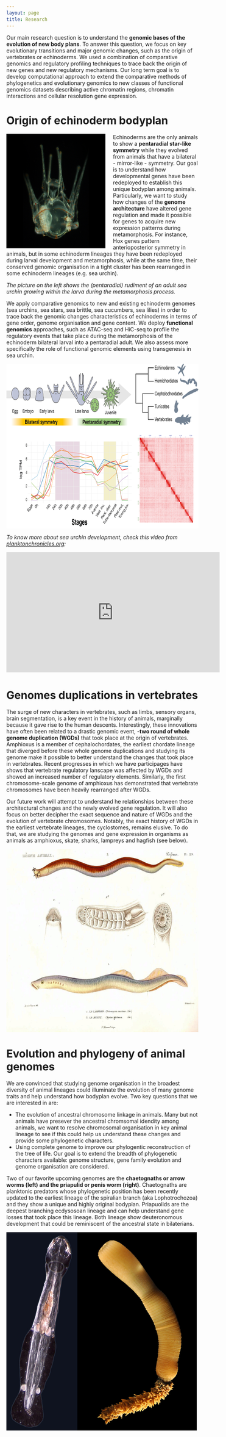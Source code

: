 ```yaml
---
layout: page
title: Research
---
```


Our main research question is to understand the **genomic bases of the evolution of new body plans**. To answer this question, we focus on key evolutionary transitions and major genomic changes, such as the origin of vertebrates or echinoderms. We used a combination of comparative genomics and regulatory profiling techniques to trace back the origin of new genes and new regulatory mechanisms. Our long term goal is to develop computational approach to extend the comparative methods of phylogenetics and evolutionary genomics to new classes of functional genomics datasets describing active chromatin regions, chromatin interactions and cellular resolution gene expression. 

# Origin of echinoderm bodyplan

<div style="float: left;padding-right:20px">
    <img align="left" width="260" height="300" src="/assets/image.pgen.v08.i12.g001.png" >
</div>


Echinoderms are the only animals to show a **pentaradial star-like symmetry** while they evolved from animals that have a bilateral - mirror-like - symmetry. Our goal is to understand how developmental genes have been redeployed to establish this unique bodyplan among animals. Particularly, we want to study how changes of the **genome architecture** have altered gene regulation and made it possible for genes to acquire new expression patterns during metamorphosis. For instance, Hox genes pattern anterioposterior symmetry in animals, but in some echinoderm lineages they have been redeployed during larval development and metamorphosis, while at the same time, their conserved genomic organisation in a tight cluster has been rearranged in some echinoderm lineages (e.g. sea urchin).

*The picture on the left shows the (pentaradial) rudiment of an adult sea urchin growing within the larva during the metamorphosis process.*

We apply comparative genomics to new and existing echinoderm genomes (sea urchins, sea stars, sea brittle, sea cucumbers, sea lilies) in order to trace back the genomic changes characteristics of echinoderms in terms of gene order, genome organisation and gene content. We deploy **functional genomics** approaches, such as ATAC-seq and HiC-seq to profile the regulatory events that take place during the metamorphosis of the echinoderm bilateral larval into a pentaradial adult. We also assess more specifically the role of functional genomic elements using transgenesis in sea urchin. 


<div style="float:center">
    <img align="center" width="800" height="432 " src="/assets/echinoreg.png" >
</div>


*To know more about sea urchin development, check this video from [planktonchronicles.org](http://planktonchronicles.org/):*

<iframe width="560" height="315" src="https://www.youtube.com/embed/P_DeL6kkRhE?start=85" frameborder="0" allow="accelerometer; autoplay; encrypted-media; gyroscope; picture-in-picture" allowfullscreen></iframe>





# Genomes duplications in vertebrates

The surge of new characters in vertebrates, such as limbs, sensory organs, brain segmentation, is a key event in the history of animals, marginally because it gave rise to the human descents. Interestingly, these innovations have often been related to a drastic genomic event, **-two round of whole genome duplication (WGDs)** that took place at the origin of vertebrates. Amphioxus is a member of cephalochordates, the earliest chordate lineage that diverged before these whole genome duplications and studying its genome make it possible to better understand the changes that took place in vertebrates. Recent progresses in which we have participages have shows that vertebrate regulatory lanscape was affected by WGDs and showed an increased number of regulatory elements. Similarly, the first chromosome-scale genome of amphioxus has demonstrated that vertebrate chromosomes have been heavily rearranged after WGDs. 

Our future work will attempt to understand he relationships between these architectural changes and the newly evolved gene regulation. It will also focus on better decipher the exact sequence and nature of WGDs and the evolution of vertebrate chromosomes. Notably, the exact history of WGDs in the earliest vertebrate lineages, the cyclostomes, remains elusive. To do that, we are studying the genomes and gene expression in organisms as animals as amphioxus, skate, sharks, lampreys and hagfish (see below).


<div style="float:center">
    <img align="center" width="600" height="480 " src="/assets/Cuvier-120-Myxine-Lamproie116.jpg" >
</div>




# Evolution and phylogeny of animal genomes

We are convinced that studying genome organisation in the broadest diversity of animal lineages could illuminate the evolution of many genome traits and help understand how bodyplan evolve. Two key questions that we are interested in are: 
- The evolution of ancestral chromosome linkage in animals. Many but not animals have presever the ancestral chromsomal idendity among animals, we want to resolve chromosomal organisation in key animal lineage to see if this could help us understand these changes and provide some phylogenetic characters. 
- Using complete genome to improve our phylogentic reconstruction of the tree of life. Our goal is to extend the breadth of phylogenetic characters available: genome structure, gene family evolution and genome organisation are considered. 

Two of our favorite upcoming genomes are the **chaetognaths or arrow worms (left) and the priapulid or penis worm (right)**. Chaetognaths are planktonic predators whose phylogenetic position has been recently updated to the earliest lineage of the spiralian branch (aka Lophotrochozoa) and they show a unique and highly original bodyplan. Priapuolids are the deepest branching ecdysosoan lineage and can help understand gene losses that took place this lineage. Both lineage show deuteronomous development that could be reminiscent of the ancestral state in bilaterians.  

<div style="float:center">
    <img align="center" width="500" height="520 " src="/assets/chaeto_priap.jpg" >
</div>




